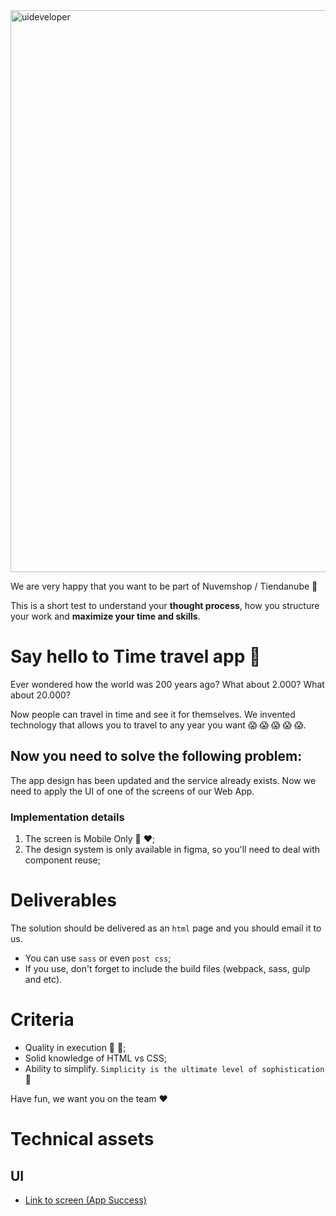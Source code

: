 <img width="899" alt="uideveloper" src="https://user-images.githubusercontent.com/14277806/141531708-229f496b-e4da-463d-b0bf-335439d1c83c.png">


We are very happy that you want to be part of Nuvemshop / Tiendanube 🎉 

This is a short test to understand your **thought process**, how you structure your work and **maximize your time and skills**.

# Say hello to Time travel app 👋

Ever wondered how the world was 200 years ago? What about 2.000? What about 20.000? 

Now people can travel in time and see it for themselves. We invented technology that allows you to travel to any year you want 😱 😱 😱 😱 😱. 


## Now you need to solve the following problem:

The app design has been updated and the service already exists. Now we need to apply the UI of one of the screens of our Web App.

### Implementation details

1. The screen is Mobile Only 📱 ❤️;
2. The design system is only available in figma, so you'll need to deal with component reuse;

# Deliverables

The solution should be delivered as an `html` page and you should email it to us.

- You can use `sass` or even `post css`;
- If you use, don't forget to include the build files (webpack, sass, gulp and etc). 


# Criteria

- Quality in execution 💪 🧠;
- Solid knowledge of HTML vs CSS;
- Ability to simplify. `Simplicity is the ultimate level of sophistication`🙌


Have fun, we want you on the team ❤️ 


# Technical assets

## UI
- [Link to screen (App Success)](https://www.figma.com/file/0RVWcfnRct81SW6RsPrWcC/?node-id=60%3A6449)

